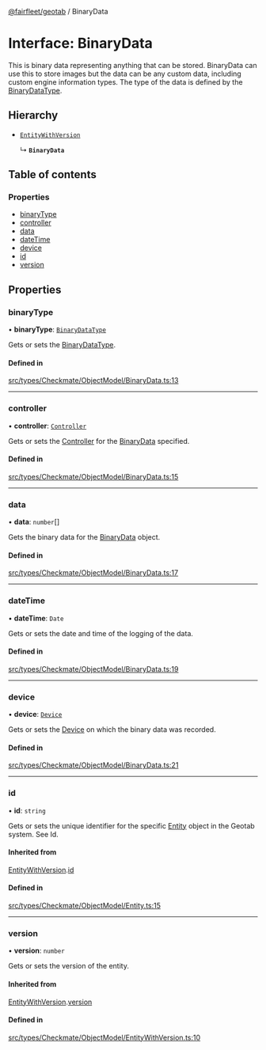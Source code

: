 [@fairfleet/geotab](../README.md) / BinaryData

# Interface: BinaryData

This is binary data representing anything that can be stored. BinaryData can use this to store images but the data can be any custom data, including custom engine information types. The type of the data is defined by the [BinaryDataType](../README.md#binarydatatype).

## Hierarchy

- [`EntityWithVersion`](EntityWithVersion.md)

  ↳ **`BinaryData`**

## Table of contents

### Properties

- [binaryType](BinaryData.md#binarytype)
- [controller](BinaryData.md#controller)
- [data](BinaryData.md#data)
- [dateTime](BinaryData.md#datetime)
- [device](BinaryData.md#device)
- [id](BinaryData.md#id)
- [version](BinaryData.md#version)

## Properties

### binaryType

• **binaryType**: [`BinaryDataType`](../README.md#binarydatatype)

Gets or sets the [BinaryDataType](../README.md#binarydatatype).

#### Defined in

[src/types/Checkmate/ObjectModel/BinaryData.ts:13](https://github.com/fairfleet/geotab/blob/d57d931/src/types/Checkmate/ObjectModel/BinaryData.ts#L13)

___

### controller

• **controller**: [`Controller`](Controller.md)

Gets or sets the [Controller](Controller.md) for the [BinaryData](BinaryData.md) specified.

#### Defined in

[src/types/Checkmate/ObjectModel/BinaryData.ts:15](https://github.com/fairfleet/geotab/blob/d57d931/src/types/Checkmate/ObjectModel/BinaryData.ts#L15)

___

### data

• **data**: `number`[]

Gets the binary data for the [BinaryData](BinaryData.md) object.

#### Defined in

[src/types/Checkmate/ObjectModel/BinaryData.ts:17](https://github.com/fairfleet/geotab/blob/d57d931/src/types/Checkmate/ObjectModel/BinaryData.ts#L17)

___

### dateTime

• **dateTime**: `Date`

Gets or sets the date and time of the logging of the data.

#### Defined in

[src/types/Checkmate/ObjectModel/BinaryData.ts:19](https://github.com/fairfleet/geotab/blob/d57d931/src/types/Checkmate/ObjectModel/BinaryData.ts#L19)

___

### device

• **device**: [`Device`](Device.md)

Gets or sets the [Device](Device.md) on which the binary data was recorded.

#### Defined in

[src/types/Checkmate/ObjectModel/BinaryData.ts:21](https://github.com/fairfleet/geotab/blob/d57d931/src/types/Checkmate/ObjectModel/BinaryData.ts#L21)

___

### id

• **id**: `string`

Gets or sets the unique identifier for the specific [Entity](Entity.md) object in the Geotab system. See Id.

#### Inherited from

[EntityWithVersion](EntityWithVersion.md).[id](EntityWithVersion.md#id)

#### Defined in

[src/types/Checkmate/ObjectModel/Entity.ts:15](https://github.com/fairfleet/geotab/blob/d57d931/src/types/Checkmate/ObjectModel/Entity.ts#L15)

___

### version

• **version**: `number`

Gets or sets the version of the entity.

#### Inherited from

[EntityWithVersion](EntityWithVersion.md).[version](EntityWithVersion.md#version)

#### Defined in

[src/types/Checkmate/ObjectModel/EntityWithVersion.ts:10](https://github.com/fairfleet/geotab/blob/d57d931/src/types/Checkmate/ObjectModel/EntityWithVersion.ts#L10)
